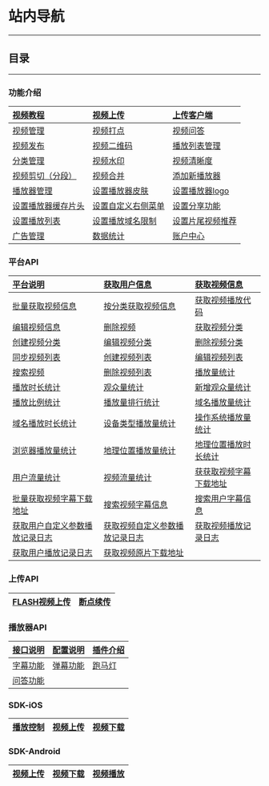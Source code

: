 # 站内导航

---

## 目录

---

### 功能介绍

| [视频教程](http://doc.bokecc.com/vod/manual/video/) | [视频上传](http://doc.bokecc.com/vod/manual/videomanager/upload/) | [上传客户端](http://doc.bokecc.com/vod/manual/ICC/) |
| :--- | :--- | :--- |
| [视频管理](http://doc.bokecc.com/index.php?c=content&a=list&catid=296) | [视频打点](http://doc.bokecc.com/index.php?c=content&a=list&catid=297) | [视频问答](http://doc.bokecc.com/index.php?c=content&a=list&catid=298) |
| [视频发布](http://doc.bokecc.com/index.php?c=content&a=list&catid=299) | [视频二维码](http://doc.bokecc.com/index.php?c=content&a=list&catid=300) | [播放列表管理](http://doc.bokecc.com/vod/manual/videomanager/playlist/) |
| [分类管理](http://doc.bokecc.com/vod/manual/videomanager/sort/) | [视频水印](http://doc.bokecc.com/vod/manual/videomanager/marking/) | [视频清晰度](http://doc.bokecc.com/vod/manual/videomanager/clarity/) |
| [视频剪切（分段）](http://doc.bokecc.com/index.php?c=content&a=list&catid=301) | [视频合并](http://doc.bokecc.com/index.php?c=content&a=list&catid=302) | [添加新播放器](http://doc.bokecc.com/index.php?c=content&a=list&catid=303) |
| [播放器管理](http://doc.bokecc.com/index.php?c=content&a=list&catid=304) | [设置播放器皮肤](http://doc.bokecc.com/index.php?c=content&a=list&catid=305) | [设置播放器logo](http://doc.bokecc.com/index.php?c=content&a=list&catid=306) |
| [设置播放器缓存片头](http://doc.bokecc.com/index.php?c=content&a=list&catid=307) | [设置自定义右侧菜单](http://doc.bokecc.com/index.php?c=content&a=list&catid=308) | [设置分享功能](http://doc.bokecc.com/index.php?c=content&a=list&catid=309) |
| [设置播放列表](http://doc.bokecc.com/index.php?c=content&a=list&catid=310) | [设置播放域名限制](http://doc.bokecc.com/index.php?c=content&a=list&catid=311) | [设置片尾视频推荐](http://doc.bokecc.com/index.php?c=content&a=list&catid=312) |
| [广告管理](http://doc.bokecc.com/vod/manual/ad/) | [数据统计](http://doc.bokecc.com/vod/manual/count/) | [账户中心](http://doc.bokecc.com/vod/manual/account/) |

###  

### 平台API

| [平台说明](http://doc.bokecc.com/vod/dev/SparkAPI/spark01/) | [获取用户信息](http://doc.bokecc.com/vod/dev/SparkAPI/spark02/) | [获取视频信息](http://doc.bokecc.com/vod/dev/SparkAPI/spark03/) |
| :--- | :--- | :--- |
| [批量获取视频信息](http://doc.bokecc.com/vod/dev/SparkAPI/spark04/) | [按分类获取视频信息](http://doc.bokecc.com/vod/dev/SparkAPI/spark05/) | [获取视频播放代码](http://doc.bokecc.com/vod/dev/SparkAPI/spark06/) |
| [编辑视频信息](http://doc.bokecc.com/vod/dev/SparkAPI/spark07/) | [删除视频](http://doc.bokecc.com/vod/dev/SparkAPI/spark08/) | [获取视频分类](http://doc.bokecc.com/vod/dev/SparkAPI/spark09/) |
| [创建视频分类](http://doc.bokecc.com/vod/dev/SparkAPI/spark10/) | [编辑视频分类](http://doc.bokecc.com/vod/dev/SparkAPI/spark11/) | [删除视频分类](http://doc.bokecc.com/vod/dev/SparkAPI/spark12/) |
| [同步视频列表](http://doc.bokecc.com/vod/dev/SparkAPI/spark13/) | [创建视频列表](http://doc.bokecc.com/vod/dev/SparkAPI/spark14/) | [编辑视频列表](http://doc.bokecc.com/vod/dev/SparkAPI/spark15/) |
| [搜索视频](http://doc.bokecc.com/vod/dev/SparkAPI/spark16/) | [删除视频列表](http://doc.bokecc.com/vod/dev/SparkAPI/spark17/) | [播放量统计](http://doc.bokecc.com/vod/dev/SparkAPI/spark18/) |
| [播放时长统计](http://doc.bokecc.com/vod/dev/SparkAPI/spark19/) | [观众量统计](http://doc.bokecc.com/vod/dev/SparkAPI/spark20/) | [新增观众量统计](http://doc.bokecc.com/vod/dev/SparkAPI/spark21/) |
| [播放比例统计](http://doc.bokecc.com/vod/dev/SparkAPI/spark22/) | [播放量排行统计](http://doc.bokecc.com/vod/dev/SparkAPI/spark23/) | [域名播放量统计](http://doc.bokecc.com/vod/dev/SparkAPI/spark24/) |
| [域名播放时长统计](http://doc.bokecc.com/vod/dev/SparkAPI/spark25/) | [设备类型播放量统计](http://doc.bokecc.com/vod/dev/SparkAPI/spark26/) | [操作系统播放量统计](http://doc.bokecc.com/vod/dev/SparkAPI/spark27/) |
| [浏览器播放量统计](http://doc.bokecc.com/vod/dev/SparkAPI/spark28/) | [地理位置播放量统计](http://doc.bokecc.com/vod/dev/SparkAPI/spark29/) | [地理位置播放时长统计](http://doc.bokecc.com/vod/dev/SparkAPI/spark30/) |
| [用户流量统计](http://doc.bokecc.com/index.php?c=content&a=list&catid=271) | [视频流量统计](http://doc.bokecc.com/index.php?c=content&a=list&catid=272) | [获获取视频字幕下载地址](http://doc.bokecc.com/index.php?c=content&a=list&catid=289) |
| [批量获取视频字幕下载地址](http://doc.bokecc.com/index.php?c=content&a=list&catid=290) | [搜索视频字幕信息](http://doc.bokecc.com/index.php?c=content&a=list&catid=291) | [搜索用户字幕信息](http://doc.bokecc.com/index.php?c=content&a=list&catid=292) |
| [获取用户自定义参数播放记录日志](http://doc.bokecc.com/index.php?c=content&a=list&catid=293) | [获取视频自定义参数播放记录日志](http://doc.bokecc.com/index.php?c=content&a=list&catid=294) | [获取视频播放记录日志](http://doc.bokecc.com/index.php?c=content&a=list&catid=295) |
| [获取用户播放记录日志](http://doc.bokecc.com/index.php?c=content&a=list&catid=315) | [获取视频原片下载地址](http://doc.bokecc.com/index.php?c=content&a=list&catid=322) |   |

  


### 上传API

| [FLASH视频上传](http://doc.bokecc.com/vod/dev/uploadAPI/upload01/)  | [断点续传](http://doc.bokecc.com/vod/dev/uploadAPI/upload02/)  |
| :--- | :--- |


  


### 播放器API

| [接口说明](http://doc.bokecc.com/vod/dev/PlayerAPI/player01/) | [配置说明](http://doc.bokecc.com/vod/dev/PlayerAPI/player02/)  | [插件介绍](http://doc.bokecc.com/vod/dev/PlayerAPI/player03/) |
| :--- | :--- | :--- |
| [字幕功能](http://doc.bokecc.com/index.php?c=content&a=list&catid=316) | [弹幕功能](http://doc.bokecc.com/index.php?c=content&a=list&catid=317) | [跑马灯](http://doc.bokecc.com/index.php?c=content&a=list&catid=318) |
| [问答功能](http://doc.bokecc.com/index.php?c=content&a=list&catid=319) |   |   |

###  

### SDK-iOS

| [播放控制](http://doc.bokecc.com/vod/dev/SDK-iOS/iOS02/) | [视频上传](http://doc.bokecc.com/vod/dev/SDK-iOS/iOS03/) | [视频下载](http://doc.bokecc.com/vod/dev/SDK-iOS/iOS04/) |
| :--- | :--- | :--- |




###  

### SDK-Android

| [视频上传](http://doc.bokecc.com/vod/dev/SDK-Android/Android03/)  | [视频下载](http://doc.bokecc.com/vod/dev/SDK-Android/Android04/)  | [视频播放](http://doc.bokecc.com/vod/dev/SDK-Android/Android02/)  |
| :--- | :--- | :--- |




